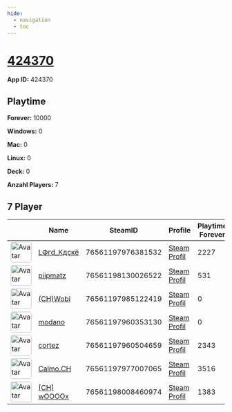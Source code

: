 ```yaml
---
hide:
  - navigation
  - toc
---
```

# <a href="https://steamdb.info/app/424370">424370</a>

**App ID:** 424370

## Playtime

**Forever:** 10000

**Windows:** 0

**Mac:** 0

**Linux:** 0

**Deck:** 0

**Anzahl Players:** 7
## 7 Player

<table id="charts-table" class="display" style="width:100%">
            <thead>
                <tr>
                    <th></th>
                    <th>Name</th>
                    <th>SteamID</th>
                    <th>Profile</th>
                    <th>Playtime Forever</th>
                    <th>Windows</th>
                    <th>Mac</th>
                    <th>Linux</th>
                    <th>Deck</th>
                    <th>Last Played</th>
                    <th>Playtime 2 Weeks</th>
                </tr>
            </thead>
            <tbody>
        <tr>
<td><a href="https://steamcommunity.com/id/D4nY_CH/" target="_blank"><img src="https://avatars.steamstatic.com/c1032dc6a70680728c466c2b1b196558c5982713_full.jpg" alt="Avatar" style="width:48px;height:48px;border-radius:4px;"></a></td><td><a href="/player/76561197976381532">LФгd_Кдçкё</a></td><td>76561197976381532</td><td><a href="https://steamcommunity.com/id/D4nY_CH/" target="_blank">Steam Profil</a></td><td>2227</td><td>0</td><td>0</td><td>0</td><td>0</td><td>0</td><td></td></tr>
<tr>
<td><a href="https://steamcommunity.com/id/piipmatz_ch/" target="_blank"><img src="https://avatars.steamstatic.com/d80dda23bd7aac56321ff3e591ac4ad9cdee53e6_full.jpg" alt="Avatar" style="width:48px;height:48px;border-radius:4px;"></a></td><td><a href="/player/76561198130026522">piipmatz</a></td><td>76561198130026522</td><td><a href="https://steamcommunity.com/id/piipmatz_ch/" target="_blank">Steam Profil</a></td><td>531</td><td>0</td><td>0</td><td>0</td><td>0</td><td>0</td><td></td></tr>
<tr>
<td><a href="https://steamcommunity.com/id/4wobi/" target="_blank"><img src="https://avatars.steamstatic.com/d54bb79ee87c2fb8393656d125a3ddd8eceb38ab_full.jpg" alt="Avatar" style="width:48px;height:48px;border-radius:4px;"></a></td><td><a href="/player/76561197985122419">(CH)Wobi</a></td><td>76561197985122419</td><td><a href="https://steamcommunity.com/id/4wobi/" target="_blank">Steam Profil</a></td><td>0</td><td>0</td><td>0</td><td>0</td><td>0</td><td>0</td><td></td></tr>
<tr>
<td><a href="https://steamcommunity.com/profiles/76561197960353130/" target="_blank"><img src="https://avatars.steamstatic.com/1080d0b6680c13d8ad37086de683791b549bbff7_full.jpg" alt="Avatar" style="width:48px;height:48px;border-radius:4px;"></a></td><td><a href="/player/76561197960353130">modano</a></td><td>76561197960353130</td><td><a href="https://steamcommunity.com/profiles/76561197960353130/" target="_blank">Steam Profil</a></td><td>0</td><td>0</td><td>0</td><td>0</td><td>0</td><td>0</td><td></td></tr>
<tr>
<td><a href="https://steamcommunity.com/profiles/76561197960504659/" target="_blank"><img src="https://avatars.steamstatic.com/99ee2e7af5120add107ab024259b1174c3374c95_full.jpg" alt="Avatar" style="width:48px;height:48px;border-radius:4px;"></a></td><td><a href="/player/76561197960504659">cortez</a></td><td>76561197960504659</td><td><a href="https://steamcommunity.com/profiles/76561197960504659/" target="_blank">Steam Profil</a></td><td>2343</td><td>0</td><td>0</td><td>0</td><td>0</td><td>0</td><td></td></tr>
<tr>
<td><a href="https://steamcommunity.com/profiles/76561197977007065/" target="_blank"><img src="https://avatars.steamstatic.com/d5f87817aa0e703dfdb751872ff2545763312145_full.jpg" alt="Avatar" style="width:48px;height:48px;border-radius:4px;"></a></td><td><a href="/player/76561197977007065">Calmo.CH</a></td><td>76561197977007065</td><td><a href="https://steamcommunity.com/profiles/76561197977007065/" target="_blank">Steam Profil</a></td><td>3516</td><td>0</td><td>0</td><td>0</td><td>0</td><td>0</td><td></td></tr>
<tr>
<td><a href="https://steamcommunity.com/id/argentavis-1/" target="_blank"><img src="https://avatars.steamstatic.com/63bfb68b2f8447915569c148441f4430019be790_full.jpg" alt="Avatar" style="width:48px;height:48px;border-radius:4px;"></a></td><td><a href="/player/76561198008460974">[CH] wOOOOx</a></td><td>76561198008460974</td><td><a href="https://steamcommunity.com/id/argentavis-1/" target="_blank">Steam Profil</a></td><td>1383</td><td>0</td><td>0</td><td>0</td><td>0</td><td>0</td><td></td></tr>
</tbody>
</table>
